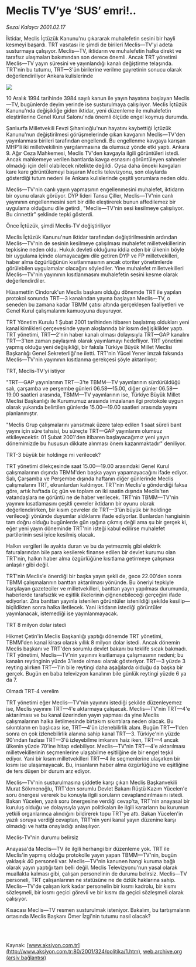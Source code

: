 # Meclis TV’ye ‘SUS’ emri!..

*Sezai Kalaycı 2001.02.17*

<div>
 <p class="spot">
  İktidar, Meclis İçtüzük Kanunu'nu çıkararak muhalefetin sesini bir hayli kesmeyi başardı. TRT vasıtası ile şimdi de birileri Meclis—TV'yi adeta  susturmaya çalışıyor. Meclis—TV, iktidarın ve muhalefetin halka direkt ve tarafsız ulaşmaları bakımından son derece önemli. Ancak TRT yönetimi Meclis—TV yayın süresini ve yayınlandığı kanalı değiştirme telaşında. TRT'nin bu tutumu, TRT—3'ün birilerine  verilme gayretinin sonucu olarak değerlendiriliyor Ankara kulislerinde
 </p>
 <p class="metin">
 </p>
 <img border="0" src="/web/20010718225414im_/http://www.aksiyon.com.tr/2001/324/resimler/Meclis.jpg"/>
 <p class="metin">
  10 Aralık 1994 tarihinde 3984 sayılı kanun ile yayın hayatına başlayan Meclis—TV, bugünlerde deyim yerinde ise susturulmaya çalışılıyor. Meclis İçtüzük Kanunu'nda değişikliğe giden iktidar, yeni düzenleme ile muhalefetin eleştirilerine Genel Kurul Salonu'nda önemli ölçüde engel koymuş durumda.
 </p>
 <p class="metin">
  Şanlıurfa Milletvekili Fevzi Şıhanlıoğlu'nun hayatını kaybettiği İçtüzük Kanunu'nun değiştirilmesi görüşmelerinde çıkan kavganın Meclis—TV'den yayınlanması birileri tarafından engellendi. Bu engellenme kavgaya karışan MHP'li iki milletvekilinin  yargılanmasına da olumsuz yönde etki yaptı. Ankara 9. Ağır Ceza Mahkemesi, Meclis TV'den kavgayla ilgili görüntüleri istedi. Ancak mahkemeye verilen bantlarda kavga esnasını görüntüleyen sahneler olmadığı için delil olabilecek nitelikte değildi. Oysa daha önceki kavgaları kare kare görüntülemeyi başaran Meclis televizyonu, son olaylarda gösterdiği tutum nedeni ile Ankara kulislerinde çeşitli yorumlara neden oldu.
 </p>
 <p class="metin">
  Meclis—TV'nin canlı yayın yapmasının engellenmesini muhalefet, iktidarın bir oyunu olarak görüyor. DYP lideri Tansu Çiller, Meclis—TV'nin canlı yayınının engellenmesini sert bir dille eleştirerek bunun affedilemez bir uygulama olduğunu dile getirdi, "Meclis—TV'nin sesi kesilmeye çalışılıyor. Bu cinnettir" şeklinde tepki gösterdi.
 </p>
 <p class="metin">
  Önce İçtüzük, şimdi Meclis-TV değiştiriliyor
 </p>
 <p class="metin">
  Meclis İçtüzük Kanunu'nun iktidar tarafından değiştirilmesinin ardından Meclis—TV'nin de sesinin kesilmeye çalışılması muhalefet milletvekillerinin tepkisine neden oldu. Hukuk devleti olduğunu iddia eden bir ülkenin böyle bir uygulama içinde olamayacağını dile getiren DYP ve FP milletvekilleri, haber alma özgürlüğünün kısıtlanmasının ancak otoriter yönetimlerde görülebilen uygulamalar olacağını söylediler. Yine muhalefet milletvekilleri Meclis—TV'nin yayınının kısıtlanmasını muhalefetin sesini kesme olarak değerlendirdiler.
 </p>
 <p class="metin">
  Hüsamettin Cindoruk'un Meclis başkanı olduğu dönemde TRT ile yapılan protokol sonunda TRT—3 kanalından yayına başlayan Meclis—TV, o seneden bu zamana kadar TBMM çatısı altında gerçekleşen faaliyetleri ve Genel Kurul çalışmalarını kamuoyuna duyuruyor.
 </p>
 <p class="metin">
  TRT Yönetim Kurulu 1 Şubat 2001 tarihinden itibaren başlatmış oldukları yeni kanal kimlikleri çerçevesinde yayın akışlarında bir kısım değişiklikler yaptı. TRT yönetimi, TRT—2'nin haber kanalı olması dolayısıyla TRT—GAP kanalını TRT—3'ten zaman paylaşımlı olarak yayınlamayı hedefliyor. TRT yönetimi yapmış olduğu yeni değişikliği, bir faksla Türkiye Büyük Millet Meclisi Başkanlığı Genel Sekreterliği'ne iletti. TRT'nin Yücel Yener imzalı faksında Meclis—TV'nin yayınının kısıtlanma gerekçesi şöyle aktarılıyor;
 </p>
 <p class="metin">
  TRT, Meclis-TV'yi istiyor
 </p>
 <p class="metin">
  "TRT—GAP yayınlarının TRT—3'te TBMM—TV yayınlarının sürdürüldüğü salı, çarşamba ve perşembe günleri 06.58—15.00, diğer günler 06.58—19.00 saatleri arasında, TBMM—TV yayınlarının ise, Türkiye Büyük Millet Meclisi Başkanlığı ile Kurumumuz arasında imzalanan ilgi protokole uygun olarak yukarıda belirtilen günlerde 15.00—19.00 saatleri arasında yayını planlanmıştır.
 </p>
 <p class="metin">
  "Meclis Grup çalışmalarını yansıtmak üzere talep edilen 1 saat süreli bant yayını için süre tahsisi, bu süreçte TRT—GAP yayınlarını olumsuz etkileyecektir. 01 Şubat 2001'den itibaren başlayacağımız yeni yayın dönemimizde bu hususun dikkate alınması önem kazanmaktadır" deniliyor.
 </p>
 <p class="metin">
  TRT-3 büyük bir holdinge mi verilecek?
 </p>
 <p class="metin">
  TRT yönetimi dilekçesinde saat 15.00—19.00 arasındaki Genel Kurul çalışmalarının dışında TBMM'den başka yayın yapamayacağını ifade ediyor. Salı, Çarşamba ve Perşembe dışında haftanın diğer günlerinde Meclis çalışmalarını TRT, ekranlardan kaldırıyor. TRT'nin Meclis'e gönderdiği faksa göre, artık haftada üç gün ve toplam on iki saatin dışında Meclis'ten vatandaşlara ne görüntü ne de haber verilecek. TRT'nin TBMM—TV'nin yayınını kısatlamasını çeşitli çevreler iktidarın bir oyunu olarak değerlendirirken, bir kısım çevreler de TRT—3'ün büyük bir holdinge verileceği yönünde duyumlar aldıklarını ifade ediyorlar. Bunlardan hangisinin tam doğru olduğu bugünlerde gün ışığına çıkmış değil ama şu bir gerçek ki, eğer yeni yayın döneminde TRT'nin isteği kabul edilirse muhalefet partilerinin sesi iyice kesilmiş olacak.
 </p>
 <p class="metin">
  Halkın vergileri ile ayakta duran ve bu da yetmezmiş gibi elektrik faturalarından bile para kesilerek finanse edilen bir devlet kurumu olan TRT'nin, halkın haber alma özgürlüğüne kısıtlama getirmeye çalışması anlaşılır gibi değil.
 </p>
 <p class="metin">
  TRT'nin Meclis'e önerdiği bir başka yayın şekli de, gece 22.00'den sonra TBMM çalışmalarının banttan aktarılması yönünde. Bu öneriyi tepkiyle karşılayan gazeteciler ve milletvekilleri, banttan yayın yapılması durumunda, haberlerde tarafsızlık ve eşitlik ilkelerinin çiğnenebileceği gerçeğini ifade ediyorlar. Zira banttan yayınla istenilen görüntüler istenildiği şekilde kesilip—biçildikten sonra halka iletilecek. Yani iktidarın istediği görüntüler yayınlanacak, istemediği ise yayınlanmayacak.
 </p>
 <p class="metin">
  TRT 8 milyon dolar istedi
 </p>
 <p class="metin">
  Hikmet Çetin'in Meclis Başkanlığı yaptığı dönemde TRT yönetimi, TBMM'den kanal kirası olarak yıllık 8 milyon dolar istedi. Ancak dönemin Meclis başkanı ve TRT'den sorumlu devlet bakanı bu teklife sıcak bakmadı. TRT yönetimi, Meclis—TV'nin yayınını kısıtlamaya çalışmasının nedeni; bu kanalın reytinginin yüzde 3'lerde olması olarak gösteriyor. TRT—3 yüzde 3 reyting alırken TRT—1'in bile reytingi daha aşağılarda olduğu da başka bir gerçek. Bugün en baba televizyon kanalının bile günlük reytingi yüzde 6 ya da 7.
 </p>
 <p class="metin">
  Olmadı TRT-4 verelim
 </p>
 <p class="metin">
  TRT yönetimi eğer Meclis—TV'nin yayınını istediği şekilde düzenleyemez ise, Meclis yayınını TRT—4'e aktarmaya çalışacak. Meclis—TV'nin TRT—4'e aktarılması ve bu kanal üzerinden yayın yapması da yine Meclis çalışmalarının halka iletilmesinde birtakım sıkıntılara neden olacak. Bu sıkıntıların en başlıcası ise, TRT—4'ün izlenebilirlik alanı. Bugün TRT—1'den sonra en çok izlenebilirlik alanına sahip kanal TRT—3. Türkiye'nin yüzde 90'ından fazlası TRT—3'ü izleyebilme imkanını haiz iken, TRT—4 ancak ülkenin yüzde 70'ine hitap edebiliyor. Meclis—TV'nin TRT—4'e aktarılması milletvekillerinin seçmenlerine ulaşabilme eşitliğine de bir engel teşkil ediyor. Yani bir kısım milletvekilleri TRT—4 ile seçmenlerine ulaşırken bir kısmı ise ulaşamayacak. Bu, insanların haber alma özgürlüğüne ve eşitliğine de ters düşen bir durum arz ediyor.
 </p>
 <p class="metin">
  Meclis—TV'nin susturulmasına şiddetle karşı çıkan Meclis Başkanvekili Murat Sökmenoğlu, TRT'den sorumlu Devlet Bakanı Rüştü Kazım Yücelen'e soru önergesi vererek bu konuyla ilgili  soruların cevaplandırılmasını istedi. Bakan Yücelen, yazılı soru önergesine verdiği cevap'ta, TRT'nin anayasal bir kuruluş olduğu ve dolayısıyla yayın politikaları ile ilgili kararların bu kurumun yetkili organlarınca alındığını bildirerek topu TRT'ye attı. Bakan Yücelen'in yazılı soruya verdiği cevaptan, TRT'nin yeni kanal yayın düzenine karşı olmadığı ve hatta onayladığı anlaşılıyor.
 </p>
 <p class="metin">
  Meclis-TV'nin durumu belirsiz
 </p>
 <p class="metin">
  Anayasa'da Meclis—TV ile ilgili herhangi bir düzenleme yok. TRT ile Meclis'in yapmış olduğu protokolle yayın yapan TBMM—TV'nin, bugün yaklaşık 40 personeli var. Meclis—TV'nin kanunen hangi kuruma bağlı olarak yayın yaptığı tam belli değil. Meclis Televizyonu'nun yasal olarak muallakta kalması gibi, çalışan personelinin de durumu belirsiz. Meclis—TV personeli, TRT çalışanlarının ne statüsüne ne de özlük haklarına sahip. Meclis—TV'de çalışan kırk kadar personelin bir kısmı kadrolu, bir kısmı sözleşmeli, bir kısmı geçici görevli ve bir kısmı da geçici sözleşmeli olarak çalışıyor.
 </p>
 <p class="metin">
  Kısacası Meclis—TV resmen susturulmak isteniyor. Bakalım, bu tartışmaların ortasında Meclis Başkanı Ömer İzgi'nin tutumu nasıl olacak?
 </p>
 <p class="metin">
 </p>
 <br/>
 <br/>
</div>

Kaynak: [www.aksiyon.com.tr](http://www.aksiyon.com.tr:80/2001/324/politika/1.htm), [web.archive.org (arşiv bağlantısı)](http://web.archive.org/web/20010718225414/http://www.aksiyon.com.tr:80/2001/324/politika/1.htm)
